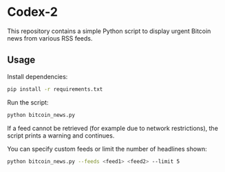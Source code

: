 # Codex-2

This repository contains a simple Python script to display urgent Bitcoin news from various RSS feeds.

## Usage

Install dependencies:

```bash
pip install -r requirements.txt
```

Run the script:

```bash
python bitcoin_news.py
```

If a feed cannot be retrieved (for example due to network restrictions), the
script prints a warning and continues.

You can specify custom feeds or limit the number of headlines shown:

```bash
python bitcoin_news.py --feeds <feed1> <feed2> --limit 5
```

